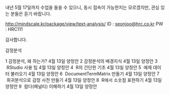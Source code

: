 내년 5월 17일까지 수업을 들을 수 있으니, 
동시 접속이 가능한지는 모르겠지만, 
관심 있는 분들은 듣기 바랍니다. 

http://mindscale.kr/package/view/text-analysis/
ID : seonjoo@hrc.co.kr
PW : HRC111

감사합니다. 



감정분석


1	감정분석, 왜 하는가?	4월 13일	양정안
2	감정분석의 배경지식	4월 13일	양정안
3	 RStudio 사용 팁	4월 13일	양정안
4	 R의 간단한 기초	4월 13일	양정안
5	 예제 데이터 불러오기	4월 13일	양정안
6	 DocumentTermMatrix 만들기	4월 13일	양정안
7	 회귀분석으로 감정 사전 만들기	4월 13일	양정안
8	 R에서 소숫점 표현하기	4월 13일	양정안
9	 람다(패널티) 이해하기	4월 13일	양정안
